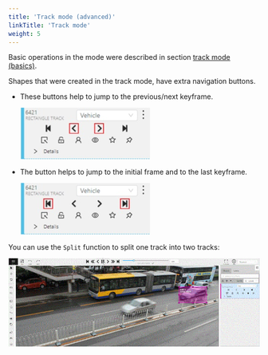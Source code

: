```yaml
---
title: 'Track mode (advanced)'
linkTitle: 'Track mode'
weight: 5
---
```


Basic operations in the mode were described in section [track mode (basics)](/docs/for-users/basics/track-mode-basics/).

Shapes that were created in the track mode, have extra navigation buttons.

- These buttons help to jump to the previous/next keyframe.

  ![](/images/image056.jpg)

- The button helps to jump to the initial frame and to the last keyframe.

  ![](/images/image057.jpg)

You can use the `Split` function to split one track into two tracks:

![](/images/gif010_detrac.gif)

